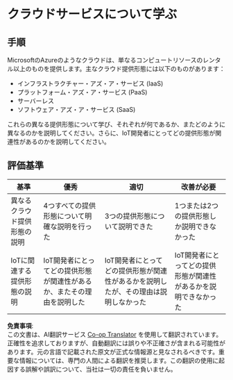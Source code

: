 <!--
CO_OP_TRANSLATOR_METADATA:
{
  "original_hash": "bfd35499bd68d7d740242bfea784bbeb",
  "translation_date": "2025-08-24T22:48:14+00:00",
  "source_file": "2-farm/lessons/4-migrate-your-plant-to-the-cloud/assignment.md",
  "language_code": "ja"
}
-->
# クラウドサービスについて学ぶ

## 手順

MicrosoftのAzureのようなクラウドは、単なるコンピュートリソースのレンタル以上のものを提供します。主なクラウド提供形態には以下のものがあります：

* インフラストラクチャー・アズ・ア・サービス (IaaS)
* プラットフォーム・アズ・ア・サービス (PaaS)
* サーバーレス
* ソフトウェア・アズ・ア・サービス (SaaS)

これらの異なる提供形態について学び、それぞれが何であるか、またどのように異なるのかを説明してください。さらに、IoT開発者にとってどの提供形態が関連性があるのかを説明してください。

## 評価基準

| 基準 | 優秀 | 適切 | 改善が必要 |
| -------- | --------- | -------- | ----------------- |
| 異なるクラウド提供形態の説明 | 4つすべての提供形態について明確な説明を行った | 3つの提供形態について説明できた | 1つまたは2つの提供形態しか説明できなかった |
| IoTに関連する提供形態の説明 | IoT開発者にとってどの提供形態が関連性があるか、またその理由を説明した | IoT開発者にとってどの提供形態が関連性があるかを説明したが、その理由は説明しなかった | IoT開発者にとってどの提供形態が関連性があるかを説明できなかった |

**免責事項**:  
この文書は、AI翻訳サービス [Co-op Translator](https://github.com/Azure/co-op-translator) を使用して翻訳されています。正確性を追求しておりますが、自動翻訳には誤りや不正確さが含まれる可能性があります。元の言語で記載された原文が正式な情報源と見なされるべきです。重要な情報については、専門の人間による翻訳を推奨します。この翻訳の使用に起因する誤解や誤訳について、当社は一切の責任を負いません。